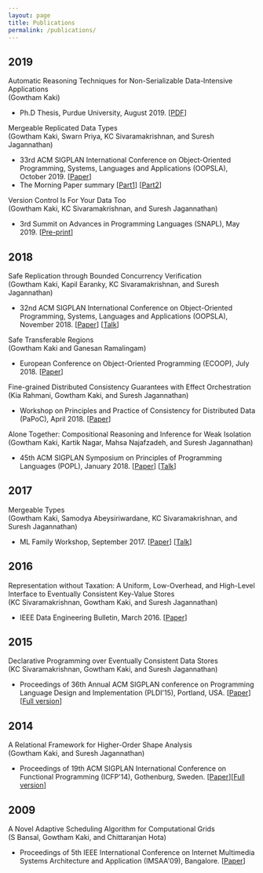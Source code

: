```yaml
---
layout: page
title: Publications
permalink: /publications/
---
```


<div class="publications">

<h2>2019</h2>

<p class="pub-item">
  <div class="pub-title">
    Automatic Reasoning Techniques for Non-Serializable Data-Intensive Applications
  </div>
  (Gowtham Kaki)
  <ul>
    <li>
     Ph.D Thesis, Purdue University, August 2019. [<a href="{% link docs/thesis.pdf %}">PDF</a>]
    </li>
  </ul>
</p>
<p class="pub-item">
  <div class="pub-title">
    Mergeable Replicated Data Types
  </div>
  (Gowtham Kaki, Swarn Priya, KC Sivaramakrishnan, and Suresh Jagannathan)
  <ul>
    <li>
     33rd ACM SIGPLAN International Conference on
     Object-Oriented Programming, Systems, Languages and
       Applications (OOPSLA), October 2019. [<a href="{% link docs/mrdt.pdf %}">Paper</a>]
    </li>
    <li>
      The Morning Paper summary
         [<a
           href="https://blog.acolyer.org/2019/11/25/mergeable-replicated-data-types-part-i/">Part1</a>]
         [<a
           href="https://blog.acolyer.org/2019/11/27/mergeable-replicated-data-types-part-ii/">Part2</a>]
    </li>
  </ul>
</p>
<p class="pub-item">
  <div class="pub-title">
    Version Control Is For Your Data Too
  </div>
  (Gowtham Kaki, KC Sivaramakrishnan, and Suresh Jagannathan)
  <ul>
    <li>
     3rd Summit on Advances in Programming Languages (SNAPL), May 2019. [<a href="{% link docs/snapl19.pdf %}">Pre-print</a>]
    </li>
  </ul>
</p>

<h2>2018</h2>

<p class="pub-item">
  <div class="pub-title">
    Safe Replication through Bounded Concurrency Verification
  </div>
  (Gowtham Kaki, Kapil Earanky, KC Sivaramakrishnan, and Suresh
  Jagannathan)
  <ul>
    <li>
     32nd ACM SIGPLAN International Conference on
     Object-Oriented Programming, Systems, Languages and
     Applications (OOPSLA), November 2018. [<a
       href="{% link docs/q9.pdf %}">Paper</a>]
     [<a href="https://www.youtube.com/watch?v=OCQpj2f4qJc">Talk</a>]
    </li>
  </ul>
</p>
<p class="pub-item">
  <div class="pub-title">
    Safe Transferable Regions
  </div>
  (Gowtham Kaki and Ganesan Ramalingam)
  <ul>
    <li>
     European Conference on Object-Oriented Programming
       (ECOOP), July 2018. [<a
      href="{% link docs/ecoop18.pdf %}">Paper</a>]
    </li>
  </ul>
</p>
<p class="pub-item">
  <div class="pub-title">
   Fine-grained Distributed Consistency Guarantees with Effect Orchestration
  </div>
  (Kia Rahmani, Gowtham Kaki, and Suresh Jagannathan)
  <ul>
    <li>
     Workshop on Principles and Practice of Consistency
     for Distributed Data (PaPoC), April 2018. [<a
       href="{% link docs/papoc18.pdf %}">Paper</a>]
    </li>
  </ul>
</p>
<p class="pub-item">
  <div class="pub-title">
   Alone Together: Compositional Reasoning and Inference for
   Weak Isolation
  </div>
  (Gowtham Kaki, Kartik Nagar, Mahsa Najafzadeh, and Suresh Jagannathan)
  <ul>
    <li>
     45th ACM SIGPLAN Symposium on Principles of Programming
     Languages (POPL), January 2018. [<a
       href="{% link docs/popl18.pdf %}">Paper</a>]
     [<a href="https://www.youtube.com/watch?v=VQ-amH2Y67A">Talk</a>]
    </li>
  </ul>
</p>

<h2>2017</h2>

<p class="pub-item">
  <div class="pub-title">
   Mergeable Types
  </div>
  (Gowtham Kaki, Samodya Abeysiriwardane, KC Sivaramakrishnan, and Suresh Jagannathan)
  <ul>
    <li>
    ML Family Workshop, September 2017. [<a
      href="https://goo.gl/zT4UDn">Paper</a>]
     [<a href="https://www.youtube.com/watch?v=nHnnjm7nAGY">Talk</a>]
    </li>
</ul>
</p>

<h2>2016</h2>

<p class="pub-item">
  <div class="pub-title">
    Representation without Taxation: A Uniform,
    Low-Overhead, and High-Level Interface to Eventually
    Consistent Key-Value Stores
  </div>
  (KC Sivaramakrishnan, Gowtham Kaki, and Suresh Jagannathan)
  <ul>
    <li>
    IEEE Data Engineering Bulletin, March 2016. [<a
      href="{% link docs/quelea_ieee16.pdf %}">Paper</a>]
    </li>
</ul>
</p>

<h2>2015</h2>

<p class="pub-item">
  <div class="pub-title">
    Declarative Programming over Eventually Consistent Data
    Stores
  </div>
  (KC Sivaramakrishnan, Gowtham Kaki, and Suresh Jagannathan)
  <ul>
    <li>
      Proceedings of 36th Annual ACM SIGPLAN conference on
      Programming Language Design and Implementation
      (PLDI'15), Portland, USA. [<a href="{% link docs/quelea.pdf %}">Paper</a>] [<a
        href="http://docs.lib.purdue.edu/cstech/1776/">Full version</a>]
    </li>
</ul>
</p>

<h2>2014</h2>

<p class="pub-item">
  <div class="pub-title"> A Relational Framework for
    Higher-Order Shape Analysis</div>
    (Gowtham Kaki, and Suresh Jagannathan)
  <ul>
    <li>
      Proceedings of 19th ACM SIGPLAN International
      Conference on Functional Programming (ICFP'14),
      Gothenburg, Sweden. [<a href="{% link docs/icfp2014.pdf %}">Paper</a>][<a href="http://docs.lib.purdue.edu/cstech/1772/">Full version</a>]
    </li>
</ul>

<h2>2009</h2>

</p>
<p class="pub-item">
  <div class="pub-title"> A Novel Adaptive Scheduling
  Algorithm for Computational Grids</div>
  (S Bansal, Gowtham Kaki, and Chittaranjan Hota)
  <ul>
    <li>Proceedings of 5th IEEE
    International Conference on Internet Multimedia Systems
    Architecture and Application (IMSAA'09), Bangalore.
    [<a
    href="http://www.researchgate.net/publication/224127688_Novel_adaptive_scheduling_algorithm_for_computational_grid">Paper</a>]
    </li>
  </ul>
</p>

</div>
